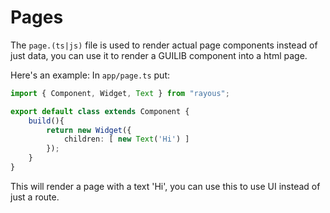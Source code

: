# Pages

The `page.(ts|js)` file is used to render actual page components instead of just data, you can use it to render a GUILIB component into a html page.

Here's an example:
In `app/page.ts` put:
```ts
import { Component, Widget, Text } from "rayous";

export default class extends Component {
	build(){
		return new Widget({
			children: [ new Text('Hi') ]
		});
	}
}
```

This will render a page with a text 'Hi', you can use this to use UI instead of just a route.